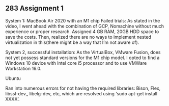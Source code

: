## 283 Assignment 1

System 1: MacBook Air 2020 with an M1 chip
Failed trials: As stated in the video, I went ahead with the combination of GCP, Nomachine without much experience or proper research. Assigned 4 GB RAM, 20GB HDD space to save the costs. Then, realized there are no ways to implement nested virtualization in this(there might be a way that I’m not aware of).  

System 2, successful installation: 
As the VirtualBox, VMware Fusion, does not yet possess standard versions for the M1 chip model. I opted to find a Windows 10 device with Intel core i5 processor and to use VMWare Workstation 16.0. 

Ubuntu

Ran into numerous errors for not having the required libraries: Bison, Flex, libssl-dev,, libelg-dev, etc, which are resolved using ‘sudo apt-get install XXXX’.
